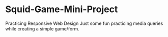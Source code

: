 # Squid-Game-Mini-Project
Practicing Responsive Web Design
Just some fun practicing media queries while creating a simple game/form.
